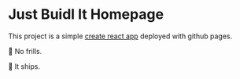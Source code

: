 # Just Buidl It Homepage

This project is a simple [create react app](https://create-react-app.dev/) deployed with github pages. 

💃 No frills.

🚚 It ships.
